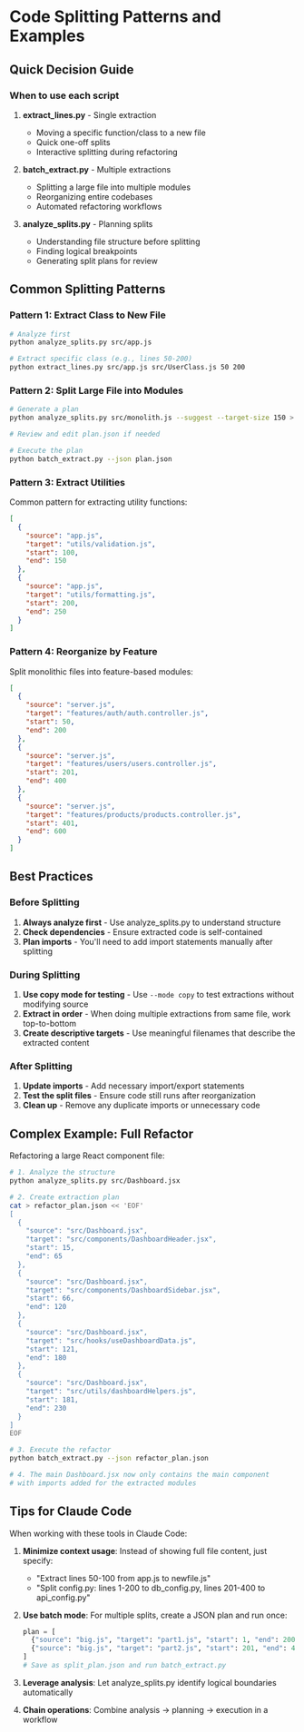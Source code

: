 # Code Splitting Patterns and Examples

## Quick Decision Guide

### When to use each script

1. **extract_lines.py** - Single extraction
   - Moving a specific function/class to a new file
   - Quick one-off splits
   - Interactive splitting during refactoring

2. **batch_extract.py** - Multiple extractions
   - Splitting a large file into multiple modules
   - Reorganizing entire codebases
   - Automated refactoring workflows

3. **analyze_splits.py** - Planning splits
   - Understanding file structure before splitting
   - Finding logical breakpoints
   - Generating split plans for review

## Common Splitting Patterns

### Pattern 1: Extract Class to New File

```bash
# Analyze first
python analyze_splits.py src/app.js

# Extract specific class (e.g., lines 50-200)
python extract_lines.py src/app.js src/UserClass.js 50 200
```

### Pattern 2: Split Large File into Modules

```bash
# Generate a plan
python analyze_splits.py src/monolith.js --suggest --target-size 150 > plan.json

# Review and edit plan.json if needed

# Execute the plan
python batch_extract.py --json plan.json
```

### Pattern 3: Extract Utilities

Common pattern for extracting utility functions:

```json
[
  {
    "source": "app.js",
    "target": "utils/validation.js",
    "start": 100,
    "end": 150
  },
  {
    "source": "app.js", 
    "target": "utils/formatting.js",
    "start": 200,
    "end": 250
  }
]
```

### Pattern 4: Reorganize by Feature

Split monolithic files into feature-based modules:

```json
[
  {
    "source": "server.js",
    "target": "features/auth/auth.controller.js",
    "start": 50,
    "end": 200
  },
  {
    "source": "server.js",
    "target": "features/users/users.controller.js", 
    "start": 201,
    "end": 400
  },
  {
    "source": "server.js",
    "target": "features/products/products.controller.js",
    "start": 401,
    "end": 600
  }
]
```

## Best Practices

### Before Splitting

1. **Always analyze first** - Use analyze_splits.py to understand structure
2. **Check dependencies** - Ensure extracted code is self-contained
3. **Plan imports** - You'll need to add import statements manually after splitting

### During Splitting

1. **Use copy mode for testing** - Use `--mode copy` to test extractions without modifying source
2. **Extract in order** - When doing multiple extractions from same file, work top-to-bottom
3. **Create descriptive targets** - Use meaningful filenames that describe the extracted content

### After Splitting

1. **Update imports** - Add necessary import/export statements
2. **Test the split files** - Ensure code still runs after reorganization
3. **Clean up** - Remove any duplicate imports or unnecessary code

## Complex Example: Full Refactor

Refactoring a large React component file:

```bash
# 1. Analyze the structure
python analyze_splits.py src/Dashboard.jsx

# 2. Create extraction plan
cat > refactor_plan.json << 'EOF'
[
  {
    "source": "src/Dashboard.jsx",
    "target": "src/components/DashboardHeader.jsx",
    "start": 15,
    "end": 65
  },
  {
    "source": "src/Dashboard.jsx",
    "target": "src/components/DashboardSidebar.jsx",
    "start": 66,
    "end": 120
  },
  {
    "source": "src/Dashboard.jsx",
    "target": "src/hooks/useDashboardData.js",
    "start": 121,
    "end": 180
  },
  {
    "source": "src/Dashboard.jsx",
    "target": "src/utils/dashboardHelpers.js",
    "start": 181,
    "end": 230
  }
]
EOF

# 3. Execute the refactor
python batch_extract.py --json refactor_plan.json

# 4. The main Dashboard.jsx now only contains the main component
# with imports added for the extracted modules
```

## Tips for Claude Code

When working with these tools in Claude Code:

1. **Minimize context usage**: Instead of showing full file content, just specify:
   - "Extract lines 50-100 from app.js to newfile.js"
   - "Split config.py: lines 1-200 to db_config.py, lines 201-400 to api_config.py"

2. **Use batch mode**: For multiple splits, create a JSON plan and run once:
   ```python
   plan = [
     {"source": "big.js", "target": "part1.js", "start": 1, "end": 200},
     {"source": "big.js", "target": "part2.js", "start": 201, "end": 400}
   ]
   # Save as split_plan.json and run batch_extract.py
   ```

3. **Leverage analysis**: Let analyze_splits.py identify logical boundaries automatically

4. **Chain operations**: Combine analysis → planning → execution in a workflow
